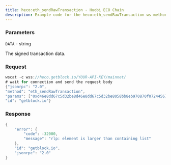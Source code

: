 ```yaml
---
title: heco:eth_sendRawTransaction - Huobi ECO Chain
description: Example code for the heco:eth_sendRawTransaction ws method. Сomplete guide on how to use heco:eth_sendRawTransaction ws in GetBlock.io Web3 documentation.
---
```


### Parameters


`DATA` - string

The signed transaction data.

### Request

``` java
wscat -c wss://heco.getblock.io/YOUR-API-KEY/mainnet/ 
# wait for connection and send the request body 
{"jsonrpc": "2.0",
"method": "eth_sendRawTransaction",
"params": ["0xd46e8dd67c5d32be8d46e8dd67c5d32be8058bb8eb970870f072445675058bb8eb970870f072445675"],
"id": "getblock.io"}
```

###  Response

``` java
{
    "error": {
        "code": -32000,
        "message": "rlp: element is larger than containing list"
    },
    "id": "getblock.io",
    "jsonrpc": "2.0"
}
```

